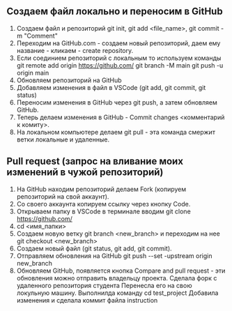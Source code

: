 ## Создаем файл локально и переносим в GitHub
1. Создаем файл и репозиторий git init, git add <file_name>, git commit -m "Comment"
2. Переходим на GitHub.com  - создаем новый репозиторий, даем ему название - кликаем - create repository.
3. Если соединием репозиторий с локальным то используем команды
git remote add origin https://github.com/
git branch -M main
git push -u origin main
4. Обновляем репозиторий на GitHub
5. Добавляем изменения в файл в VSCode (git add, git commit, git status)
6. Переносим изменения в GitHub через git push, а затем обновляем GitHub.
7. Теперь делаем изменения в GitHub - Commit changes <комментарий к комиту>.
8. На локальном компьютере делаем git pull - эта команда смержит ветки локальные и удаленные.
## Pull request (запрос на вливание моих изменений в чужой репозиторий)
1. На GitHub находим репозиторий делаем Fork (копируем репозиторий на свой аккаунт).
2. Со своего аккаунта копируем ссылку через кнопку Code.
3. Открываем папку в VSCode в терминале вводим git clone https://github.com/
4. cd <имя_папки>
5. Cоздаем новую ветку git branch <new_branch>  и переходим на нее git checkout <new_branch>  
6. Создаем новый файл (git status, git add, git commit).
7. Отправляем обновления на GitHub git push --set -upstream origin new_branch
8. Обновляем GitHub, появляется кнопка Compare and pull request - эти обновления можно отправить владельцу проекта.
Сделала форк с удаленного репозитория студента
Перенесла его на свою локульную машину.
Выполнилда команду cd test_project
Добавила изменения и сделала коммит файла instruction